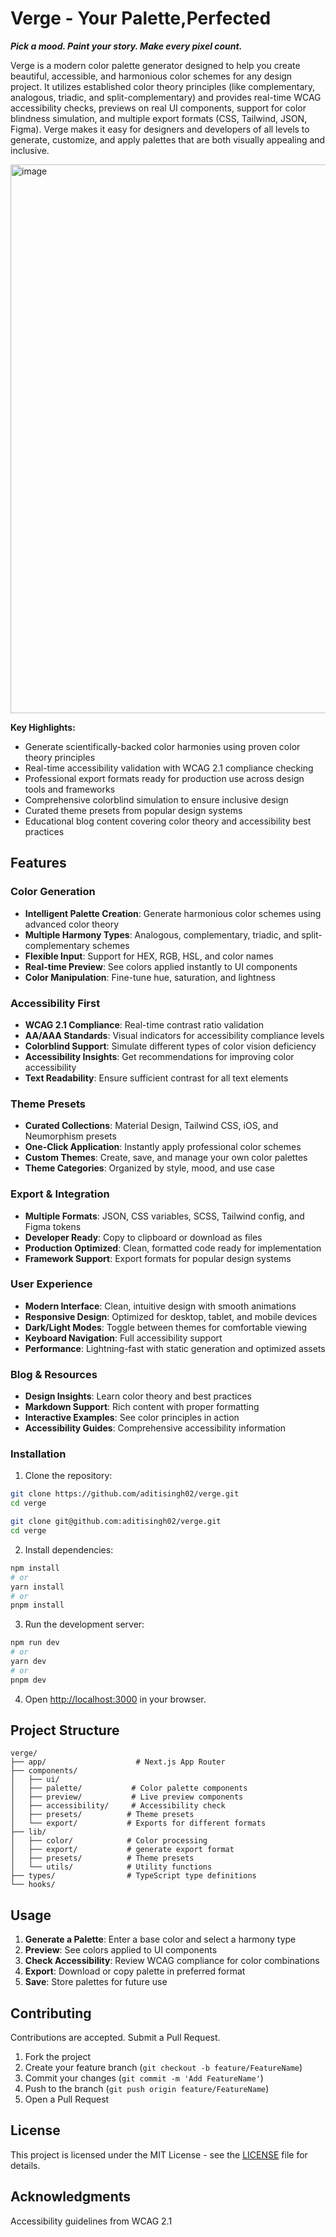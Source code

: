 # Verge - Your Palette,Perfected

**_Pick a mood. Paint your story. Make every pixel count._**

Verge is a modern color palette generator designed to help you create beautiful, accessible, and harmonious color schemes for any design project. It utilizes established color theory principles (like complementary, analogous, triadic, and split-complementary) and provides real-time WCAG accessibility checks, previews on real UI components, support for color blindness simulation, and multiple export formats (CSS, Tailwind, JSON, Figma). Verge makes it easy for designers and developers of all levels to generate, customize, and apply palettes that are both visually appealing and inclusive.

<img width="1919" height="878" alt="image" src="https://github.com/user-attachments/assets/3ba4f952-ecba-4796-85d1-ced7d868b0c3" />

**Key Highlights:**

- Generate scientifically-backed color harmonies using proven color theory principles
- Real-time accessibility validation with WCAG 2.1 compliance checking
- Professional export formats ready for production use across design tools and frameworks
- Comprehensive colorblind simulation to ensure inclusive design
- Curated theme presets from popular design systems
- Educational blog content covering color theory and accessibility best practices

## Features

### Color Generation

- **Intelligent Palette Creation**: Generate harmonious color schemes using advanced color theory
- **Multiple Harmony Types**: Analogous, complementary, triadic, and split-complementary schemes
- **Flexible Input**: Support for HEX, RGB, HSL, and color names
- **Real-time Preview**: See colors applied instantly to UI components
- **Color Manipulation**: Fine-tune hue, saturation, and lightness

### Accessibility First

- **WCAG 2.1 Compliance**: Real-time contrast ratio validation
- **AA/AAA Standards**: Visual indicators for accessibility compliance levels
- **Colorblind Support**: Simulate different types of color vision deficiency
- **Accessibility Insights**: Get recommendations for improving color accessibility
- **Text Readability**: Ensure sufficient contrast for all text elements

### Theme Presets

- **Curated Collections**: Material Design, Tailwind CSS, iOS, and Neumorphism presets
- **One-Click Application**: Instantly apply professional color schemes
- **Custom Themes**: Create, save, and manage your own color palettes
- **Theme Categories**: Organized by style, mood, and use case

### Export & Integration

- **Multiple Formats**: JSON, CSS variables, SCSS, Tailwind config, and Figma tokens
- **Developer Ready**: Copy to clipboard or download as files
- **Production Optimized**: Clean, formatted code ready for implementation
- **Framework Support**: Export formats for popular design systems

### User Experience

- **Modern Interface**: Clean, intuitive design with smooth animations
- **Responsive Design**: Optimized for desktop, tablet, and mobile devices
- **Dark/Light Modes**: Toggle between themes for comfortable viewing
- **Keyboard Navigation**: Full accessibility support
- **Performance**: Lightning-fast with static generation and optimized assets

### Blog & Resources

- **Design Insights**: Learn color theory and best practices
- **Markdown Support**: Rich content with proper formatting
- **Interactive Examples**: See color principles in action
- **Accessibility Guides**: Comprehensive accessibility information

### Installation

1. Clone the repository:

```bash
git clone https://github.com/aditisingh02/verge.git
cd verge
```

```bash
git clone git@github.com:aditisingh02/verge.git
cd verge
```

2. Install dependencies:

```bash
npm install
# or
yarn install
# or
pnpm install
```

3. Run the development server:

```bash
npm run dev
# or
yarn dev
# or
pnpm dev
```

4. Open [http://localhost:3000](http://localhost:3000) in your browser.

## Project Structure

```
verge/
├── app/                    # Next.js App Router
├── components/
│   ├── ui/
│   ├── palette/           # Color palette components
│   ├── preview/           # Live preview components
│   ├── accessibility/     # Accessibility check
│   ├── presets/          # Theme presets
│   └── export/           # Exports for different formats
├── lib/
│   ├── color/            # Color processing
│   ├── export/           # generate export format
│   ├── presets/          # Theme presets
│   └── utils/            # Utility functions
├── types/                # TypeScript type definitions
└── hooks/
```

## Usage

1. **Generate a Palette**: Enter a base color and select a harmony type
2. **Preview**: See colors applied to UI components
3. **Check Accessibility**: Review WCAG compliance for color combinations
4. **Export**: Download or copy palette in preferred format
5. **Save**: Store palettes for future use

## Contributing

Contributions are accepted. Submit a Pull Request.

1. Fork the project
2. Create your feature branch (`git checkout -b feature/FeatureName`)
3. Commit your changes (`git commit -m 'Add FeatureName'`)
4. Push to the branch (`git push origin feature/FeatureName`)
5. Open a Pull Request

## License

This project is licensed under the MIT License - see the [LICENSE](LICENSE) file for details.

## Acknowledgments
Accessibility guidelines from WCAG 2.1

